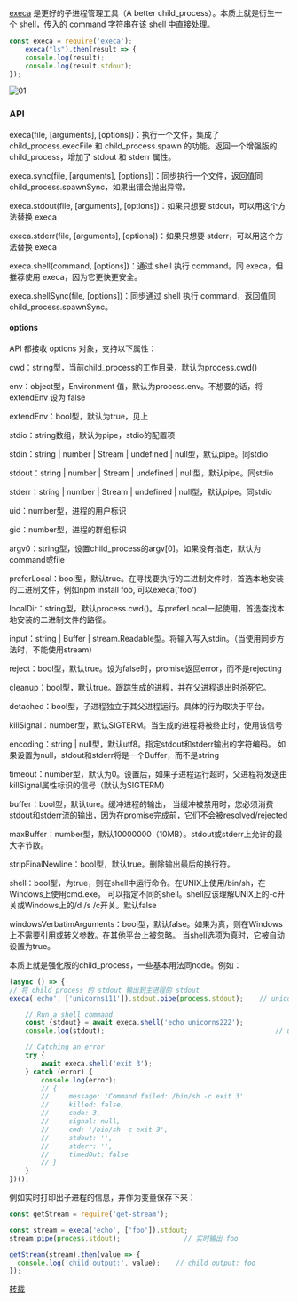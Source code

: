 [execa](https://github.com/sindresorhus/execa) 是更好的子进程管理工具（A better child_process）。本质上就是衍生一个 shell，传入的 command 字符串在该 shell 中直接处理。

```js
const execa = require('execa');
    execa("ls").then(result => {
    console.log(result);
    console.log(result.stdout);
});
```

![01](https://blog-1320825986.cos.ap-nanjing.myqcloud.com/20230719/15.png)

### API

execa(file, [arguments], [options])：执行一个文件，集成了 child_process.execFile 和 child_process.spawn 的功能。返回一个增强版的 child_process，增加了 stdout 和 stderr 属性。

execa.sync(file, [arguments], [options])：同步执行一个文件，返回值同 child_process.spawnSync，如果出错会抛出异常。

execa.stdout(file, [arguments], [options])：如果只想要 stdout，可以用这个方法替换 execa

execa.stderr(file, [arguments], [options])：如果只想要 stderr，可以用这个方法替换 execa

execa.shell(command, [options])：通过 shell 执行 command。同 execa，但推荐使用 execa，因为它更快更安全。

execa.shellSync(file, [options])：同步通过 shell 执行 command，返回值同 child_process.spawnSync。

#### options

API 都接收 options 对象，支持以下属性：

cwd：string型，当前child_process的工作目录，默认为process.cwd()

env：object型，Environment 值，默认为process.env。不想要的话，将 extendEnv 设为 false

extendEnv：bool型，默认为true，见上

stdio：string数组，默认为pipe，stdio的配置项

stdin：string | number | Stream | undefined | null型，默认pipe。同stdio

stdout：string | number | Stream | undefined | null型，默认pipe。同stdio

stderr：string | number | Stream | undefined | null型，默认pipe。同stdio

uid：number型，进程的用户标识

gid：number型，进程的群组标识

argv0：string型，设置child_process的argv[0]。如果没有指定，默认为command或file

preferLocal：bool型，默认true。在寻找要执行的二进制文件时，首选本地安装的二进制文件，例如npm install foo, 可以execa('foo')

localDir：string型，默认process.cwd()。与preferLocal一起使用，首选查找本地安装的二进制文件的路径。

input：string | Buffer | stream.Readable型。将输入写入stdin。（当使用同步方法时，不能使用stream）

reject：bool型，默认true。设为false时，promise返回error，而不是rejecting

cleanup：bool型，默认true。跟踪生成的进程，并在父进程退出时杀死它。

detached：bool型，子进程独立于其父进程运行。具体的行为取决于平台。

killSignal：number型，默认SIGTERM。当生成的进程将被终止时，使用该信号

encoding：string | null型，默认utf8。指定stdout和stderr输出的字符编码。
如果设置为null，stdout和stderr将是一个Buffer，而不是string

timeout：number型，默认为0。设置后，如果子进程运行超时，父进程将发送由killSignal属性标识的信号（默认为SIGTERM）

buffer：bool型，默认ture。缓冲进程的输出，
当缓冲被禁用时，您必须消费stdout和stderr流的输出，因为在promise完成前，它们不会被resolved/rejected

maxBuffer：number型，默认10000000（10MB）。stdout或stderr上允许的最大字节数。

stripFinalNewline：bool型，默认true。删除输出最后的换行符。

shell：bool型，为true，则在shell中运行命令。在UNIX上使用/bin/sh，在Windows上使用cmd.exe。
可以指定不同的shell。shell应该理解UNIX上的-c开关或Windows上的/d /s /c开关。默认false

windowsVerbatimArguments：bool型，默认false。如果为真，则在Windows上不需要引用或转义参数。在其他平台上被忽略。
当shell选项为真时，它被自动设置为true。

本质上就是强化版的child_process，一些基本用法同node。例如：

```js
(async () => {
// 将 child_process 的 stdout 输出到主进程的 stdout
execa('echo', ['unicorns111']).stdout.pipe(process.stdout);    // unicorns111

    // Run a shell command
    const {stdout} = await execa.shell('echo unicorns222');
    console.log(stdout);                                           // unicorns222

    // Catching an error
    try {
        await execa.shell('exit 3');
    } catch (error) {
        console.log(error);
        // {
        //     message: 'Command failed: /bin/sh -c exit 3'
        //     killed: false,
        //     code: 3,
        //     signal: null,
        //     cmd: '/bin/sh -c exit 3',
        //     stdout: '',
        //     stderr: '',
        //     timedOut: false
        // }
    }
})();
```

例如实时打印出子进程的信息，并作为变量保存下来：

```js
const getStream = require('get-stream');

const stream = execa('echo', ['foo']).stdout;
stream.pipe(process.stdout);                // 实时输出 foo

getStream(stream).then(value => {
  console.log('child output:', value);    // child output: foo
});
```

[转载](https://zxljack.com/2019/02/execa/)
